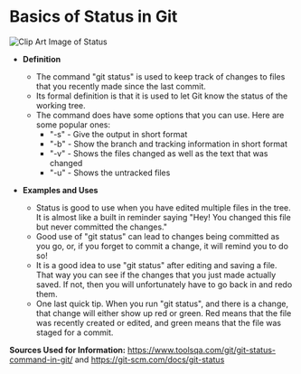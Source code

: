 # Basics of Status in Git

![Clip Art Image of Status](https://about.gitlab.com/images/blogimages/git-tricks/git-tricks-cover-image.png)

* **Definition**

    * The command "git status" is used to keep track of changes to files that you recently made since the last commit.
    * Its formal definition is that it is used to let Git know the status of the working tree.
    * The command does have some options that you can use. Here are some popular ones:
        * "-s" - Give the output in short format
        * "-b" - Show the branch and tracking information in short format
        * "-v" - Shows the files changed as well as the text that was changed
        * "-u" - Shows the untracked files

* **Examples and Uses**

    * Status is good to use when you have edited multiple files in the tree. It is almost like a built in reminder saying "Hey! You changed this file but never committed the changes."
    * Good use of "git status" can lead to changes being committed as you go, or, if you forget to commit a change, it will remind you to do so!
    * It is a good idea to use "git status" after editing and saving a file. That way you can see if the changes that you just made actually saved. If not, then you will unfortunately have to go back in and redo them.
    * One last quick tip. When you run "git status", and there is a change, that change will either show up red or green. Red means that the file was recently created or edited, and green means that the file was staged for a commit.
    
**Sources Used for Information:** https://www.toolsqa.com/git/git-status-command-in-git/ and https://git-scm.com/docs/git-status